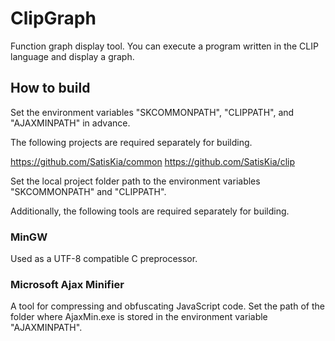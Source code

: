 # ClipGraph

Function graph display tool. You can execute a program written in the CLIP language and display a graph.

## How to build

Set the environment variables "SKCOMMONPATH", "CLIPPATH", and "AJAXMINPATH" in advance.

The following projects are required separately for building.

https://github.com/SatisKia/common
https://github.com/SatisKia/clip

Set the local project folder path to the environment variables "SKCOMMONPATH" and "CLIPPATH".

Additionally, the following tools are required separately for building.

### MinGW

Used as a UTF-8 compatible C preprocessor.

### Microsoft Ajax Minifier

A tool for compressing and obfuscating JavaScript code.  Set the path of the folder where AjaxMin.exe is stored in the environment variable "AJAXMINPATH".
